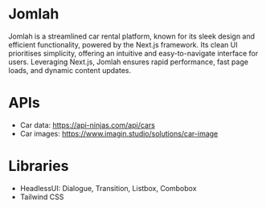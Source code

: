 # Jomlah
Jomlah is a streamlined car rental platform, known for its sleek design and efficient functionality, powered by the Next.js framework. Its clean UI prioritises simplicity, offering an intuitive and easy-to-navigate interface for users. Leveraging Next.js, Jomlah ensures rapid performance, fast page loads, and dynamic content updates.

# APIs
- Car data: https://api-ninjas.com/api/cars
- Car images: https://www.imagin.studio/solutions/car-image

# Libraries
- HeadlessUI: Dialogue, Transition, Listbox, Combobox  
- Tailwind CSS
